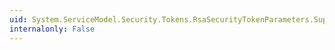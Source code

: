 ```yaml
---
uid: System.ServiceModel.Security.Tokens.RsaSecurityTokenParameters.SupportsClientWindowsIdentity
internalonly: False
---
```

